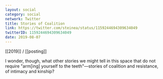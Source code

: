 ```yaml
---
layout: social
category: social
network: Twitter
title: Stories of Coalition
link: https://twitter.com/steinea/status/1159244694309634049
twitterID: 1159244694309634049
date: 2019-08-07
---
```


[[2019]] / [[posting]]

I wonder, though, what other stories we might tell in this space that do not require "arm[ing] yourself to the teeth"—stories of coalition and resistance, of intimacy and kinship?
